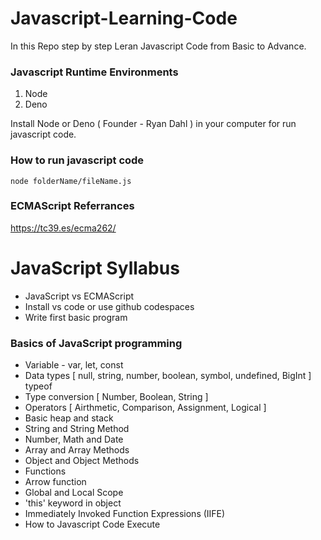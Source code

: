 # Javascript-Learning-Code
In this Repo step by step Leran Javascript Code from Basic to Advance.     

### Javascript Runtime Environments
1. Node 
2. Deno

Install Node or Deno ( Founder - Ryan Dahl ) in your computer for run javascript code.

### How to run javascript code
    node folderName/fileName.js

### ECMAScript Referrances
https://tc39.es/ecma262/

# JavaScript Syllabus
- JavaScript vs ECMAScript
- Install vs code or use github codespaces
- Write first basic program 

### Basics of JavaScript programming
- Variable - var, let,  const
- Data types [ null, string, number, boolean, symbol, undefined, BigInt ]  typeof
- Type conversion [ Number, Boolean, String ]
- Operators [ Airthmetic, Comparison, Assignment, Logical ]
- Basic heap and stack
- String and String Method
- Number, Math and Date 
- Array and Array Methods
- Object and Object Methods
- Functions
- Arrow function
- Global and Local Scope
- 'this' keyword in object
- Immediately Invoked Function Expressions (IIFE)
- How to Javascript Code Execute